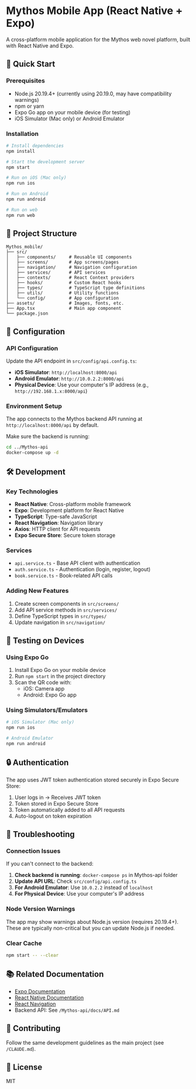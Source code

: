 # Mythos Mobile App (React Native + Expo)

A cross-platform mobile application for the Mythos web novel platform, built with React Native and Expo.

## 🚀 Quick Start

### Prerequisites

- Node.js 20.19.4+ (currently using 20.19.0, may have compatibility warnings)
- npm or yarn
- Expo Go app on your mobile device (for testing)
- iOS Simulator (Mac only) or Android Emulator

### Installation

```bash
# Install dependencies
npm install

# Start the development server
npm start

# Run on iOS (Mac only)
npm run ios

# Run on Android
npm run android

# Run on web
npm run web
```

## 📁 Project Structure

```
Mythos_mobile/
├── src/
│   ├── components/     # Reusable UI components
│   ├── screens/        # App screens/pages
│   ├── navigation/     # Navigation configuration
│   ├── services/       # API services
│   ├── contexts/       # React Context providers
│   ├── hooks/          # Custom React hooks
│   ├── types/          # TypeScript type definitions
│   ├── utils/          # Utility functions
│   └── config/         # App configuration
├── assets/             # Images, fonts, etc.
├── App.tsx             # Main app component
└── package.json
```

## 🔧 Configuration

### API Configuration

Update the API endpoint in `src/config/api.config.ts`:

- **iOS Simulator**: `http://localhost:8000/api`
- **Android Emulator**: `http://10.0.2.2:8000/api`
- **Physical Device**: Use your computer's IP address (e.g., `http://192.168.1.x:8000/api`)

### Environment Setup

The app connects to the Mythos backend API running at `http://localhost:8000/api` by default.

Make sure the backend is running:

```bash
cd ../Mythos-api
docker-compose up -d
```

## 🛠️ Development

### Key Technologies

- **React Native**: Cross-platform mobile framework
- **Expo**: Development platform for React Native
- **TypeScript**: Type-safe JavaScript
- **React Navigation**: Navigation library
- **Axios**: HTTP client for API requests
- **Expo Secure Store**: Secure token storage

### Services

- `api.service.ts` - Base API client with authentication
- `auth.service.ts` - Authentication (login, register, logout)
- `book.service.ts` - Book-related API calls

### Adding New Features

1. Create screen components in `src/screens/`
2. Add API service methods in `src/services/`
3. Define TypeScript types in `src/types/`
4. Update navigation in `src/navigation/`

## 📱 Testing on Devices

### Using Expo Go

1. Install Expo Go on your mobile device
2. Run `npm start` in the project directory
3. Scan the QR code with:
   - iOS: Camera app
   - Android: Expo Go app

### Using Simulators/Emulators

```bash
# iOS Simulator (Mac only)
npm run ios

# Android Emulator
npm run android
```

## 🔒 Authentication

The app uses JWT token authentication stored securely in Expo Secure Store:

1. User logs in → Receives JWT token
2. Token stored in Expo Secure Store
3. Token automatically added to all API requests
4. Auto-logout on token expiration

## 🐛 Troubleshooting

### Connection Issues

If you can't connect to the backend:

1. **Check backend is running**: `docker-compose ps` in Mythos-api folder
2. **Update API URL**: Check `src/config/api.config.ts`
3. **For Android Emulator**: Use `10.0.2.2` instead of `localhost`
4. **For Physical Device**: Use your computer's IP address

### Node Version Warnings

The app may show warnings about Node.js version (requires 20.19.4+). These are typically non-critical but you can update Node.js if needed.

### Clear Cache

```bash
npm start -- --clear
```

## 📚 Related Documentation

- [Expo Documentation](https://docs.expo.dev/)
- [React Native Documentation](https://reactnative.dev/)
- [React Navigation](https://reactnavigation.org/)
- Backend API: See `/Mythos-api/docs/API.md`

## 🤝 Contributing

Follow the same development guidelines as the main project (see `/CLAUDE.md`).

## 📄 License

MIT
